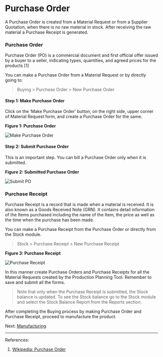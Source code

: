 # Purchase Order

<p class="lead"> A Purchase Order is created from a Material Request or from a Supplier Quotation, when there is no raw material in stock. After receiving the raw material a Purchase Receipt is generated.</p>

### Purchase Order

Purchase Order (PO) is a commercial document and first official offer issued by a buyer to a seller, indicating types, quantities, and agreed prices for the products [1]

You can make a Purchase Order from a Material Request or by directly going to:

> Buying > Purchase Order > New Purchase Order 

#### Step 1: Make Purchase Order

Click on the ‘Make Purchase Order’ button, on the right side, upper corner of Material Request form, and create a Purchase Order for the same.

__Figure 1: Purchase Order__

![Make Purchase Order](/assets/frappe_io/images/erpnext/m-t-o-ppt-make-po-jps-1.png)

#### Step 2: Submit Purchase Order

This is an important step. You can bill a Purchase Order only when it is submitted.

__Figure 2: Submitted Purchase Order__ 

![Submit PO](/assets/frappe_io/images/erpnext/m-t-o-ppt-po-submit-jps-1.png)


### Purchase Receipt

Purchase Receipt is a record that is made when a material is received. It is also known as a Goods Received Note (GRN). It contains detail information of the Items purchased including the name of the Item, the price as well as the time when the purchase has been made.

You can make a Purchase Receipt from the Purchase Order or directly from the Stock module.

> Stock > Purchase Receipt > New Purchase Receipt

__Figure 3: Purchase Receipt__

![Purchase Receipt](/assets/frappe_io/images/erpnext/m-t-o-ppt-purchase-receipt-jps-1.png)

In this manner create Purchase Orders and Purchase Receipts for all the Material Requests created by the Production Planning Tool. Remember to save and submit all the forms. 

> Note that only when the Purchase Receipt is submitted, the Stock balance is updated. To see the Stock balance go to the Stock module and select the Stock Balance Report from the Reports section.

After completing the Buying process by making Purchase Order and Purchase Receipt, proceed to manufacture the product.

Next: [Manufacturing](/apps/erpnext/guide-books/make-to-order/manufacturing)


---

References:

1. [Wikipedia: Purchase Order](http://en.wikipedia.org/wiki/Purchase_order)